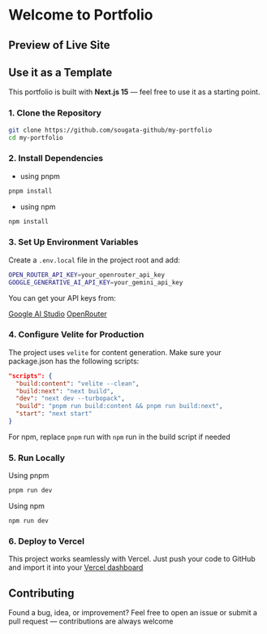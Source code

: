 # Welcome to Portfolio

## Preview of Live Site

## Use it as a Template

This portfolio is built with **Next.js 15** — feel free to use it as a starting point.

### 1. Clone the Repository

```bash
git clone https://github.com/sougata-github/my-portfolio
cd my-portfolio
```

### 2. Install Dependencies

- using pnpm

```bash
pnpm install
```

- using npm

```bash
npm install
```

### 3. Set Up Environment Variables

Create a `.env.local` file in the project root and add:

```bash
OPEN_ROUTER_API_KEY=your_openrouter_api_key
GOOGLE_GENERATIVE_AI_API_KEY=your_gemini_api_key
```

You can get your API keys from:

[Google AI Studio](https://aistudio.google.com/app/api-keys)
[OpenRouter](https://openrouter.ai/sign-in?redirect_url=https%3A%2F%2Fopenrouter.ai%2Fsettings%2Fkeys)

### 4. Configure Velite for Production

The project uses `velite` for content generation.
Make sure your package.json has the following scripts:

```json
"scripts": {
  "build:content": "velite --clean",
  "build:next": "next build",
  "dev": "next dev --turbopack",
  "build": "pnpm run build:content && pnpm run build:next",
  "start": "next start"
}
```

For npm, replace `pnpm` run with `npm` run in the build script if needed

### 5. Run Locally

Using pnpm

```bash
pnpm run dev
```

Using npm

```
npm run dev
```

### 6. Deploy to Vercel

This project works seamlessly with Vercel.
Just push your code to GitHub and import it into your [Vercel dashboard](https://vercel.com/new)

## Contributing

Found a bug, idea, or improvement?
Feel free to open an issue or submit a pull request — contributions are always welcome
